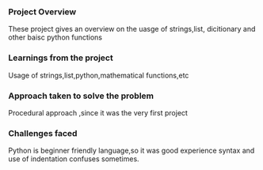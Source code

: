 ### Project Overview

 These project gives an overview on the uasge of strings,list, dicitionary and other baisc python functions


### Learnings from the project

 Usage of strings,list,python,mathematical functions,etc


### Approach taken to solve the problem

 Procedural approach ,since it was the very first project


### Challenges faced

 Python is beginner friendly language,so it was good experience syntax and use of indentation confuses sometimes.


